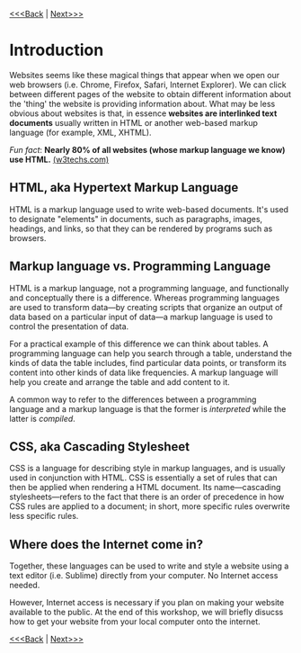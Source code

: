 [<<<Back](README.md) | [Next>>>](opening_activity.md)

# Introduction

Websites seems like these magical things that appear when we open our web browsers (i.e. Chrome, Firefox, Safari, Internet Explorer). We can click between different pages of the website to obtain different information about the 'thing' the website is providing information about. What may be less obvious about websites is that, in essence **websites are interlinked text documents** usually written in HTML or another web-based markup language (for example, XML, XHTML). 

*Fun fact*: **Nearly 80% of all websites (whose markup language we know) use HTML.** 
[(w3techs.com)](https://w3techs.com/technologies/details/ml-html/all/all)

## HTML, aka Hypertext Markup Language
HTML is a markup language used to write web-based documents. It's used to designate "elements" in documents, such as paragraphs, images, headings, and links, so that they can be rendered by programs such as browsers. 

## Markup language vs. Programming Language
HTML is a markup language, not a programming language, and functionally and conceptually there is a difference. Whereas programming languages are used to transform data—by creating scripts that organize an output of data based on a particular input of data—a markup language is used to control the presentation of data. 

For a practical example of this difference we can think about tables. A programming language can help you search through a table, understand the kinds of data the table includes, find particular data points, or transform its content into other kinds of data like frequencies. A markup language will help you create and arrange the table and add content to it.

A common way to refer to the differences between a programming language and a markup language is that the former is *interpreted* while the latter is *compiled*.

## CSS, aka Cascading Stylesheet
CSS is a language for describing style in markup languages, and is usually used in conjunction with HTML. CSS is essentially a set of rules that can then be applied when rendering a HTML document. Its name—cascading stylesheets—refers to the fact that there is an order of precedence in how CSS rules are applied to a document; in short, more specific rules overwrite less specific rules.

## Where does the Internet come in?
Together, these languages can be used to write and style a website using a text editor (i.e. Sublime) directly from your computer. No Internet access needed. 

However, Internet access is necessary if you plan on making your website available to the public. At the end of this workshop, we will briefly disucss how to get your website from your local computer onto the internet.


[<<<Back](README.md) | [Next>>>](opening_activity.md)
